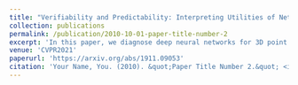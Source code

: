 ```yaml
---
title: "Verifiability and Predictability: Interpreting Utilities of Network Architectures for 3D Point Cloud Processing"
collection: publications
permalink: /publication/2010-10-01-paper-title-number-2
excerpt: 'In this paper, we diagnose deep neural networks for 3D point cloud processing to explore utilities of different network architectures. We propose a number of hypotheses on the effects of specific network architectures on the representation capacity of DNNs. In order to prove the hypotheses, we design five metrics to diagnose various types of DNNs from the following perspectives, information discarding, information concentration, rotation robustness, adversarial robustness, and neighborhood inconsistency. We conduct comparative studies based on such metrics to verify the hypotheses. We further use the verified hypotheses to revise architectures of existing DNNs to improve their utilities. Experiments demonstrate the effectiveness of our method.'
venue: 'CVPR2021'
paperurl: 'https://arxiv.org/abs/1911.09053'
citation: 'Your Name, You. (2010). &quot;Paper Title Number 2.&quot; <i>Journal 1</i>. 1(2).'
---
```




